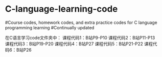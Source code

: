 # C-language-learning-code
#Course codes, homework codes, and extra practice codes for C language programming learning
#Continually updated

在C语言学习code文件夹中：
课程代码1：B站P9-P10
课程代码2：B站P11-P13
课程代码3：B站P19-P20
课程代码4：B站P27
课程代码5：B站P21-P22
课程代码6：B站P26
